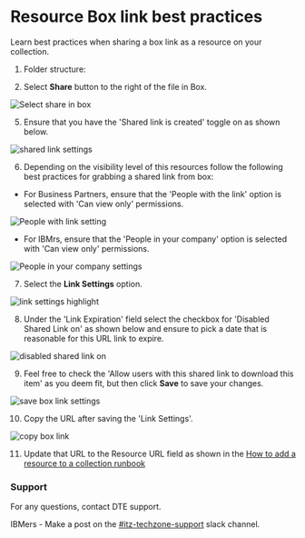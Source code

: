 # Resource Box link best practices

Learn best practices when sharing a box link as a resource on your collection.

1. Folder structure:






4. Select **Share** button to the right of the file in Box. 

![Select share in box](https://github.com/IBM/itz-support-public/blob/main/IBM-Technology-Zone/IBM-Technology-Zone-Runbooks/Images/Select%20share%20in%20box.png)

5. Ensure that you have the 'Shared link is created' toggle on as shown below.

![shared link settings](https://github.com/IBM/itz-support-public/blob/main/IBM-Technology-Zone/IBM-Technology-Zone-Runbooks/Images/shared%20link%20on%20toggle.png)

6. Depending on the visibility level of this resources follow the following best practices for grabbing a shared link from box:

* For Business Partners, ensure that the 'People with the link' option is selected with 'Can view only' permissions.

![People with link setting](https://github.com/IBM/itz-support-public/blob/main/IBM-Technology-Zone/IBM-Technology-Zone-Runbooks/Images/people%20with%20link%20setting.png)

* For IBMrs, ensure that the 'People in your company' option is selected with 'Can view only' permissions.

![People in your company settings](https://github.com/IBM/itz-support-public/blob/main/IBM-Technology-Zone/IBM-Technology-Zone-Runbooks/Images/people%20in%20your%20company%20setting.png)

7. Select the **Link Settings** option.

![link settings highlight](https://github.com/IBM/itz-support-public/blob/main/IBM-Technology-Zone/IBM-Technology-Zone-Runbooks/Images/link%20settings%20highlight.png)

8. Under the 'Link Expiration' field select the checkbox for 'Disabled Shared Link on' as shown below and ensure to pick a date that is reasonable for this URL link to expire. 

![disabled shared link on](https://github.com/IBM/itz-support-public/blob/main/IBM-Technology-Zone/IBM-Technology-Zone-Runbooks/Images/disabled%20shared%20link%20on%20.png)

9. Feel free to check the 'Allow users with this shared link to download this item' as you deem fit, but then click **Save** to save your changes.

![save box link settings](https://github.com/IBM/itz-support-public/blob/main/IBM-Technology-Zone/IBM-Technology-Zone-Runbooks/Images/save%20box%20link%20settings.png)

10. Copy the URL after saving the 'Link Settings'.

![copy box link](https://github.com/IBM/itz-support-public/blob/main/IBM-Technology-Zone/IBM-Technology-Zone-Runbooks/Images/copy%20box%20link.png)

11. Update that URL to the Resource URL field as shown in the [How to add a resource to a collection runbook](/IBM-Technology-Zone/IBM-Technology-Zone-Runbooks/add-a-resource.md)

### Support

For any questions, contact DTE support.

IBMers - Make a post on the [#itz-techzone-support](https://ibm-itz.slack.com/archives/C0124J683GW) slack channel.
